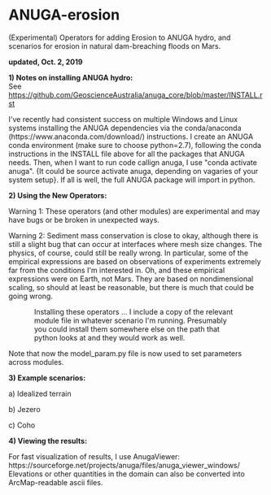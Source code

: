 # ANUGA-erosion
(Experimental) Operators for adding Erosion to ANUGA hydro, and scenarios for erosion in natural dam-breaching floods on Mars.

<b>updated, Oct. 2, 2019</b>

<b>1) Notes on installing ANUGA hydro:</b><br>
See https://github.com/GeoscienceAustralia/anuga_core/blob/master/INSTALL.rst<br>

<p>I've recently had consistent success on  multiple Windows and Linux systems installing the ANUGA dependencies via the conda/anaconda (https://www.anaconda.com/download/) instructions.  I create an ANUGA conda environment (make sure to choose python=2.7), following the conda instructions in the INSTALL file above for all the packages that ANUGA needs. Then, when I want to run code callign anuga, I use "conda activate anuga".  {It could be source activate anuga, depending on vagaries of your system setup}.  If all is well, the full ANUGA package will  import in python. 

<b>2) Using the New Operators:</b><br>
<p>Warning 1: These operators (and other modules) are experimental and may have bugs or be broken in unexpected ways.  <br>
<p>Warning 2: Sediment mass conservation is close to okay, although there is still a slight bug that can occur at interfaces where mesh size changes.  The physics, of course, could still be really wrong. In particular, some of the empirical expressions are based on observations of experiments extremely far from the conditions I'm interested in.  Oh, and these empirical expressions were on Earth, not Mars. They are based on nondimensional scaling, so should at least be reasonable, but there is much that could be going wrong. <br>

<p style="margin-left:10%; margin-right:10%;">Installing these operators ... I include a copy of the relevant module file in whatever scenario I'm running.  Presumably you could install them somewhere else on the path that python looks at and they would work as well.

Note that now the model_param.py file is now used to set parameters across modules.

<b>3) Example scenarios:</b><br>
<p>a) Idealized terrain
<p>b) Jezero
<p>c) Coho

<b>4) Viewing the results:</b> 
<p>For fast visualization of results, I use AnugaViewer: https://sourceforge.net/projects/anuga/files/anuga_viewer_windows/<br>
Elevations or other quantities in the domain can also be converted into ArcMap-readable ascii files. 
